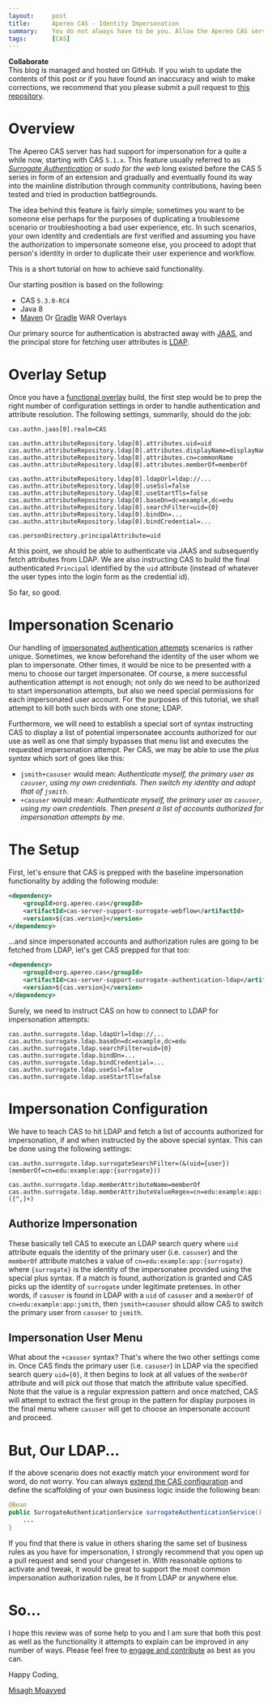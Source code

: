 ```yaml
---
layout:     post
title:      Apereo CAS - Identity Impersonation
summary:    You do not always have to be you. Allow the Apereo CAS server to allow you to pretend to be another person for fun and profit.
tags:       [CAS]
---
```


<div class="alert alert-success">
<strong>Collaborate</strong><br/>This blog is managed and hosted on GitHub. If you wish to update the contents of this post or if you have found an inaccuracy and wish to make corrections, we recommend that you please submit a pull request to <a href="https://github.com/apereo/apereo.github.io">this repository</a>.
</div>

# Overview

The Apereo CAS server has had support for impersonation for a quite a while now, starting with CAS `5.1.x`. This feature usually referred to as [*Surrogate Authentication*](https://apereo.github.io/cas/development/installation/Surrogate-Authentication.html) or *sudo for the web* long existed before the CAS 5 series in form of an extension and gradually and eventually found its way into the mainline distribution through community contributions, having been tested and tried in production battlegrounds.

The idea behind this feature is fairly simple; sometimes you want to be someone else perhaps for the purposes of duplicating a troublesome scenario or troubleshooting a bad user experience, etc. In such scenarios, your own identity and credentials are first verified and assuming you have the authorization to impersonate someone else, you proceed to adopt that person's identity in order to duplicate their user experience and workflow. 

This is a short tutorial on how to achieve said functionality.

Our starting position is based on the following:

- CAS `5.3.0-RC4`
- Java 8
- [Maven](https://github.com/apereo/cas-overlay-template) Or [Gradle](https://github.com/apereo/cas-gradle-overlay-template) WAR Overlays

Our primary source for authentication is abstracted away with [JAAS](https://apereo.github.io/cas/development/installation/JAAS-Authentication.html), and the principal store for fetching user attributes is [LDAP](https://apereo.github.io/cas/development/integration/Attribute-Resolution.html#person-directory).

# Overlay Setup

Once you have a [functional overlay](https://github.com/apereo/cas-overlay-template) build, the first step would be to prep the right number of configuration settings in order to handle authentication and attribute resolution. The following settings, summarily, should do the job:

```properties
cas.authn.jaas[0].realm=CAS

cas.authn.attributeRepository.ldap[0].attributes.uid=uid
cas.authn.attributeRepository.ldap[0].attributes.displayName=displayName
cas.authn.attributeRepository.ldap[0].attributes.cn=commonName
cas.authn.attributeRepository.ldap[0].attributes.memberOf=memberOf

cas.authn.attributeRepository.ldap[0].ldapUrl=ldap://...
cas.authn.attributeRepository.ldap[0].useSsl=false
cas.authn.attributeRepository.ldap[0].useStartTls=false
cas.authn.attributeRepository.ldap[0].baseDn=dc=example,dc=edu
cas.authn.attributeRepository.ldap[0].searchFilter=uid={0}
cas.authn.attributeRepository.ldap[0].bindDn=...
cas.authn.attributeRepository.ldap[0].bindCredential=...

cas.personDirectory.principalAttribute=uid
```

At this point, we should be able to authenticate via JAAS and subsequently fetch attributes from LDAP. We are also instructing CAS to build the final authenticated `Principal` identified by the `uid` attribute (instead of whatever the user types into the login form as the credential id).

So far, so good.

# Impersonation Scenario

Our handling of [impersonated authentication attempts](https://apereo.github.io/cas/development/installation/Surrogate-Authentication.html) scenarios is rather unique. Sometimes, we know beforehand the identity of the user whom we plan to impersonate. Other times, it would be nice to be presented with a menu to choose our target impersonatee. Of course, a mere successful authentication attempt is not enough; not only do we need to be authorized to start impersonation attempts, but also we need special permissions for each impersonated user account. For the purposes of this tutorial, we shall attempt to kill both such birds with one stone; LDAP.

Furthermore, we will need to establish a special sort of syntax instructing CAS to display a list of potential impersonatee accounts authorized for our use as well as one that simply bypasses that menu list and executes the requested impersonation attempt. Per CAS, we may be able to use the *plus syntax* which sort of goes like this:

- `jsmith+casuser` would mean: *Authenticate myself, the primary user as `casuser`, using my own credentials. Then switch my identity and adopt that of `jsmith`*.
- `+casuser` would mean: *Authenticate myself, the primary user as `casuser`, using my own credentials. Then present a list of accounts authorized for impersonation attempts by me*.

# The Setup

First, let's ensure that CAS is prepped with the baseline impersonation functionality by adding the following module:

```xml
<dependency>
    <groupId>org.apereo.cas</groupId>
    <artifactId>cas-server-support-surrogate-webflow</artifactId>
    <version>${cas.version}</version>
</dependency>
```

...and since impersonated accounts and authorization rules are going to be fetched from LDAP, let's get CAS prepped for that too:

```xml
<dependency>
    <groupId>org.apereo.cas</groupId>
    <artifactId>cas-server-support-surrogate-authentication-ldap</artifactId>
    <version>${cas.version}</version>
</dependency>
```

Surely, we need to instruct CAS on how to connect to LDAP for impersonation attempts:

```properties
cas.authn.surrogate.ldap.ldapUrl=ldap://...
cas.authn.surrogate.ldap.baseDn=dc=example,dc=edu
cas.authn.surrogate.ldap.searchFilter=uid={0}
cas.authn.surrogate.ldap.bindDn=...
cas.authn.surrogate.ldap.bindCredential=...
cas.authn.surrogate.ldap.useSsl=false
cas.authn.surrogate.ldap.useStartTls=false
```

# Impersonation Configuration

We have to teach CAS to hit LDAP and fetch a list of accounts authorized for impersonation, if and when instructed by the above special syntax. This can be done using the following settings:

```properties
cas.authn.surrogate.ldap.surrogateSearchFilter=(&(uid={user})(memberOf=cn=edu:example:app:{surrogate}))

cas.authn.surrogate.ldap.memberAttributeName=memberOf
cas.authn.surrogate.ldap.memberAttributeValueRegex=cn=edu:example:app:([^,]+)
```

## Authorize Impersonation

These basically tell CAS to execute an LDAP search query where `uid` attribute equals the identity of the primary user (i.e. `casuser`) and the `memberOf` attribute matches a value of `cn=edu:example:app:{surrogate}` where `{surrogate}` is the identity of the impersonatee provided using the special plus syntax. If a match is found, authorization is granted and CAS picks up the identity of `surrogate` under legitimate pretenses. In other words, if `casuser` is found in LDAP with a `uid` of `casuser` and a `memberOf` of `cn=edu:example:app:jsmith`, then `jsmith+casuser` should allow CAS to switch the primary user from `casuser` to `jsmith`.

## Impersonation User Menu

What about the `+casuser` syntax? That's where the two other settings come in. Once CAS finds the primary user (i.e. `casuser`) in LDAP via the specified search query `uid={0}`, it then begins to look at all values of the `memberOf` attribute and will pick out those that match the attribute value specified. Note that the value is a regular expression pattern and once matched, CAS will attempt to extract the first group in the pattern for display purposes in the final menu where `casuser` will get to choose an impersonate account and proceed.

# But, Our LDAP...

If the above scenario does not exactly match your environment word for word, do not worry. You can always [extend the CAS configuration](https://apereo.github.io/cas/development/installation/Configuration-Management-Extensions.html) and define the scaffolding of your own business logic inside the following bean:

```java
@Bean
public SurrogateAuthenticationService surrogateAuthenticationService() {
    ...
}
```

If you find that there is value in others sharing the same set of business rules as you have for impersonation, I strongly recommend that you open up a pull request and send your changeset in. With reasonable options to activate and tweak, it would be great to support the most common impersonation authorization rules, be it from LDAP or anywhere else.

# So...

I hope this review was of some help to you and I am sure that both this post as well as the functionality it attempts to explain can be improved in any number of ways. Please feel free to [engage and contribute](https://apereo.github.io/cas/developer/Contributor-Guidelines.html) as best as you can.

Happy Coding,

[Misagh Moayyed](https://twitter.com/misagh84)

